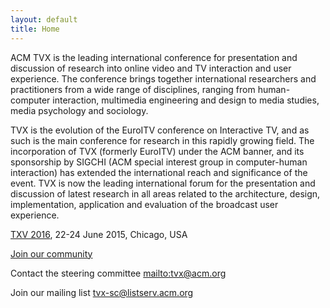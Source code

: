 ```yaml
---
layout: default
title: Home
---
```


ACM TVX is the leading international conference for presentation and discussion of research into online video and TV interaction and user experience. The conference brings together international researchers and practitioners from a wide range of disciplines, ranging from human-computer interaction, multimedia engineering and design to media studies, media psychology and sociology.

TVX is the evolution of the EuroITV conference on Interactive TV, and as such is the main conference for research in this rapidly growing field.  The incorporation of TVX (formerly EuroITV) under the ACM banner, and its sponsorship by SIGCHI (ACM special interest group in computer-human interaction) has extended the international reach and significance of the event. TVX is now the leading international forum for the presentation and discussion of latest research in all areas related to the architecture, design, implementation, application and evaluation of the broadcast user experience. 

[TXV 2016](http://tvx2016.com/), 22-24 June 2015, Chicago, USA

[Join our community](http://www.sigchi.org/communities/tvx)

Contact the steering committee <mailto:tvx@acm.org> 

Join our mailing list <tvx-sc@listserv.acm.org> 
